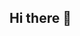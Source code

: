 ## Hi there 👋

<!--
**babedino/babedino** is a ✨ _special_ ✨ repository because its `README.md` (this file) appears on your GitHub profile.

## 📄 Token Security Statement

This repository includes an official statement regarding the BABEDINO token's renounced contract ownership and inactive whitelist function.

🔗 [Download PDF Security Statement](docs/BABEDINO_Token_Security_Statement.pdf)

✅ Ownership renounced  
✅ Whitelist function permanently disabled  
✅ Verified on BscScan  
✅ Listed and analyzed on GoPlus, TokenSniffer, Honeypot.is, and DeFiScanner


Here are some ideas to get you started:

- 🔭 I’m currently working on ...
- 🌱 I’m currently learning ...
- 👯 I’m looking to collaborate on ...
- 🤔 I’m looking for help with ...
- 💬 Ask me about ...
- 📫 How to reach me: ...
- 😄 Pronouns: ...
- ⚡ Fun fact: ...
-->
